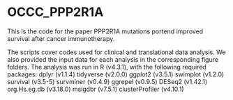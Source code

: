 # OCCC_PPP2R1A
This is the code for the paper PPP2R1A mutations portend improved survival after cancer immunotherapy.


The scripts cover codes used for clinical and translational data analysis. We also provided the input data for each analysis in the corresponding figure folders. The analysis was run in R (v4.3.1), with the following required packages:
dplyr (v1.1.4)
tidyverse (v2.0.0)
ggplot2 (v3.5.1)
swimplot (v1.2.0)
survival (v3.5-5)
survminer (v0.4.9)
ggrepel (v0.9.5)
DESeq2 (v1.42.1)
org.Hs.eg.db (v3.18.0)
msigdbr (v7.5.1)
clusterProfiler (v4.10.1)
